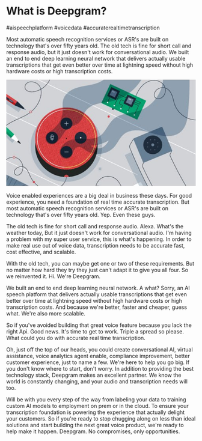 # What is Deepgram?

\#aispeechplatform #voicedata #accuraterealtimetranscription

 Most automatic speech recognition services or ASR's are built on technology that's over fifty years old. The old tech is fine for short call and response audio, but it just doesn't work for conversational audio. We built an end to end deep learning neural network that delivers actually usable transcriptions that get even better over time at lightning speed without high hardware costs or high transcription costs.

<img src="WhatisDeepgram.png" width="700"/>


Voice enabled experiences are a big deal in business these days. For good experience, you need a foundation of real time accurate transcription. But most automatic speech recognition services or ASR's are built on technology that's over fifty years old. Yep. Even these guys.

The old tech is fine for short call and response audio. Alexa. What's the weather today, But it just doesn't work for conversational audio. I'm having a problem with my super user service, this is what's happening. In order to make real use out of voice data, transcription needs to be accurate fast, cost effective, and scalable.

With the old tech, you can maybe get one or two of these requirements. But no matter how hard they try they just can't adapt it to give you all four. So we reinvented it. Hi. We're Deepgram.

We built an end to end deep learning neural network. A what? Sorry, an AI speech platform that delivers actually usable transcriptions that get even better over time at lightning speed without high hardware costs or high transcription costs. And because we're better, faster and cheaper, guess what. We're also more scalable.

So if you've avoided building that great voice feature because you lack the right Api. Good news. It's time to get to work. Triple a spread so please. What could you do with accurate real time transcription.

Oh, just off the top of our heads, you could create conversational AI, virtual assistance, voice analytics agent enable, compliance improvement, better customer experience, just to name a few. We're here to help you go big. If you don't know where to start, don't worry. In addition to providing the best technology stack, Deepgram makes an excellent partner. We know the world is constantly changing, and your audio and transcription needs will too.

Will be with you every step of the way from labeling your data to training custom AI models to employment on prem or in the cloud. To ensure your transcription foundation is powering the experience that actually delight your customers. So if you're ready to stop chugging along on less than ideal solutions and start building the next great voice product, we're ready to help make it happen. Deepgram. No compromises, only opportunities.